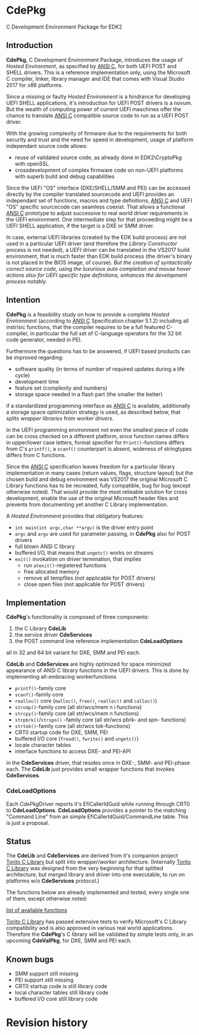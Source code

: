 # CdePkg
C Development Environment Package for EDK2

## Introduction
**CdePkg**, C Development Environment Package, introduces the usage of *Hosted Environment*,
as specified by [ANSI C](https://www.pdf-archive.com/2014/10/02/ansi-iso-9899-1990-1/ansi-iso-9899-1990-1.pdf),
for both UEFI POST and SHELL drivers.
This is a reference implementation only, using the Microsoft C compiler, linker, library 
manager and IDE that comes with Visual Studio 2017 for x86 platforms.

Since a missing or faulty *Hosted Environment* is a hindrance for developing UEFI SHELL applications,
it's introduction for UEFI POST drivers is a novum. But the wealth of computing power of current UEFI
maschines offer the chance to translate [ANSI C](https://www.pdf-archive.com/2014/10/02/ansi-iso-9899-1990-1/ansi-iso-9899-1990-1.pdf)
compatible source code to run as a UEFI POST driver.

With the growing complexity of firmware due to the requirements for both security and trust and the
need for speed in development, usage of platform independant source code allows:
* reuse of validated source code, as already done in EDK2\CryptoPkg with openSSL
* crossdevelopment of complex firmware code on non-UEFI platforms with superb build and debug capabilities

Since the UEFI "OS" interface (DXE/SHELL/SMM and PEI) can be accessed directly by the compiler
translated sourcecode and UEFI provides an independant set of functions, macros and type definitions,
[ANSI C](https://www.pdf-archive.com/2014/10/02/ansi-iso-9899-1990-1/ansi-iso-9899-1990-1.pdf) and UEFI "OS" specific sourcecode can seamless coexist. That allows a functional [ANSI C](https://www.pdf-archive.com/2014/10/02/ansi-iso-9899-1990-1/ansi-iso-9899-1990-1.pdf) prototype
to adjust successive to real world driver requirements in the UEFI environment. One intermediate step for
that proceeding might be a UEFI SHELL application, if the target is a DXE or SMM driver.

In case, external UEFI libraries (created by the EDK build process) are not used in a particular UEFI
driver (and therefore the *Library Constructor* process is not needed), a UEFI driver can be translated
in the VS2017 build environment, that is much faster than EDK build process (the driver's binary is not
placed in the BIOS image, of course). *But the creation of syntactically correct source code, using the
luxurious auto completion and mouse hover actions also for UEFI specific type definitions, enhances the
development process notably.*

## Intention
**CdePkg** is a feasibility study on how to provide a complete *Hosted Environment* 
(according to [ANSI C](https://www.pdf-archive.com/2014/10/02/ansi-iso-9899-1990-1/ansi-iso-9899-1990-1.pdf) Specification chapter 5.1.2) including all instrisic functions, 
that the compiler requires to be a full featured C-compiler, in particular the full
set of C-language operators for the 32 bit code generator, needed in PEI.

Furthermore the questions has to be answered, if UEFI based products can be improved regarding:
* software quality (in terms of number of required updates during a life cycle)
* development time
* feature set (complexity and numbers)
* storage space needed in a flash part (the smaller the better)

if a standardized programming interface as [ANSI C](https://www.pdf-archive.com/2014/10/02/ansi-iso-9899-1990-1/ansi-iso-9899-1990-1.pdf) is available, additionally a storage space optimization
strategy is used, as described below, that splits *wrapper libraries* from *worker drivers*.

In the UEFI programming environment not even the smallest piece of code can be cross checked on a
different platform, since function names differs in upper/lower case letters, format specifier for
`Print()`-functions differs from C's `printf()`, a `scanf()` counterpart is absent, wideness
of stringtypes differs from C functions.

Since the [ANSI C](https://www.pdf-archive.com/2014/10/02/ansi-iso-9899-1990-1/ansi-iso-9899-1990-1.pdf) specification leaves freedom for a particular library implementation in many cases
(return values, flags, structure layout) but the chosen build and debug environment was VS2017 the original
Microsoft C Library functions has to be recreated, fully compatible, bug for bug (except otherwise noted). 
That would provide the most relieable solution for cross development, enable the use of the original
Microsoft header files and prevents from documenting yet another C Library implementation.

A *Hosted Environment* provides that obligatory features: 
* `int main(int argc,char **argv)` is the driver entry point
* `argc` and `argv` are used for parameter passing, in **CdePkg** also for POST drivers
* full blown ANSI C library
* buffered I/O, that means that `ungetc()` works on streams
* `exit()` invokation on driver termination, that implies
    * run `atexit()`-registered functions
    * free allocated memory 
    * remove all tempfiles (not applicable for POST drivers)
    * close open files (not applicable for POST drivers)


## Implementation
**CdePkg**'s functionality is composed of three components:
  1. the C Library **CdeLib**
  2. the service driver **CdeServices**
  3. the POST command line reference implementation **CdeLoadOptions**

all in 32 and 64 bit variant for DXE, SMM and PEI each.

**CdeLib** and **CdeServices** are highly optimized for space minimized appearance of 
ANSI C library functions in the UEFI drivers. This is done by implementing all-embracing workerfunctions

* `printf()`-family core
* `scanf()`-family core
* `realloc()` core (`malloc()`, `free()`, `realloc()` and `calloc()`)
* `strcmp()`-family core (all str/wcs/mem n i functions)
* `strcpy()`-family core (all str/wcs/mem n functions)
* `strpbrk()`/`strspn()` -family core (all str/wcs pbrk- and spn- functions)
* `strtok()`-family core (all str/wcs tok-functions)
* CRT0 startup code for DXE, SMM, PEI
* buffered I/O core (`fread()`, `fwrite()` and `ungetc()`)
* locale character tables
* interface functions to access DXE- and PEI-API

in the **CdeServices** driver, that resides once in DXE-, SMM- and PEI-phase each.
The **CdeLib** just provides small wrapper functions that invokes **CdeServices**.

### **CdeLoadOptions**
Each *CdePkg*Driver reports it's EfiCallerIdGuid while running through CRT0 to **CdeLoadOptions**.
**CdeLoadOptions** provides a pointer to the matching "Command Line" from an simple EfiCallerIdGuid/CommandLine table.
This is just a proposal. 


## Status
The **CdeLib** and **CdeServices** are derived from it's companion project 
[Torito C Library](https://github.com/JoaquinConoBolillo/torito-C-Library) but
split into *wrapper*/*worker* architecture. (Internally [Torito C Library](https://github.com/JoaquinConoBolillo/torito-C-Library)
was designed from the very beginning for that splitted architecture, but merged library and driver into one executable, to
run on platforms w/o **CdeServices** protocol.)

The functions below are already implemented and tested, every single one of them, except otherwise noted:

[list of available functions](https://github.com/MinnowWare/CdePkg/blob/master/implemented.md)


[Torito C Library](https://github.com/JoaquinConoBolillo/torito-C-Library) has passed extensive
tests to verify Microsoft's C Library compatibility and is also approved in various real world applications.
Therefore the **CdePkg**'s C library will be validated by simple tests only, in an upcoming **CdeValPkg**, for
DXE, SMM and PEI each.

## Known bugs
* SMM support still missing
* PEI support still missing
* CRT0 startup code is still library code
* local character tables still library code
* buffered I/O core still library code

# Revision history

